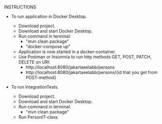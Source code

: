INSTRUCTIONS
- To run application in Docker Desktop.
    - Download project.
    - Download and start Docker Desktop.
    - Run command in terminal:
      - "mvn clean package"
      - "docker-compose up"
    - Application is now started in a docker-container.
    - Use Postman or Insomnia to run http methods GET, POST, PATCH, DELETE on URI:
      - http://localhost:8080/jakartaeelabb/persons
      - http://localhost:8080/jakartaeelabb/persons/{id that you get from POST-method}

 - To run IntegrationTests.
    - Download project.
    - Download and start Docker Desktop.
    - Run command in terminal:
        - "mvn clean package"
    - Run PersonIT-class.
